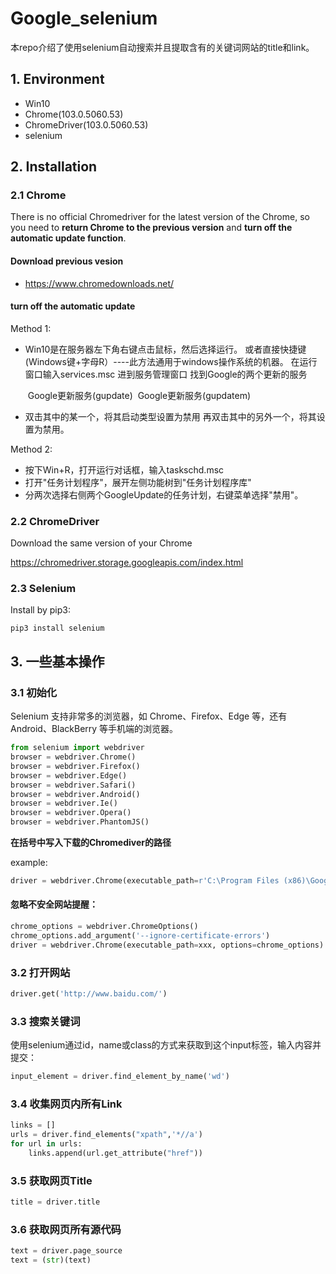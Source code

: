 # Google_selenium

本repo介绍了使用selenium自动搜索并且提取含有的关键词网站的title和link。

## 1. Environment

* Win10
* Chrome(103.0.5060.53) 
* ChromeDriver(103.0.5060.53)
* selenium

## 2. Installation

### 2.1 Chrome

There is no official Chromedriver for the latest version of the Chrome, so you need to **return Chrome to the previous version** and **turn off the automatic update function**.

#### Download previous vesion

* https://www.chromedownloads.net/

#### turn off the automatic update

Method 1:

* Win10是在服务器左下角右键点击鼠标，然后选择运行。
  或者直接快捷键(Windows键+字母R）----此方法通用于windows操作系统的机器。
  在运行窗口输入services.msc 进到服务管理窗口
  找到Google的两个更新的服务

  ​	Google更新服务(gupdate)
  ​	Google更新服务(gupdatem)

* 双击其中的某一个，将其启动类型设置为禁用
  再双击其中的另外一个，将其设置为禁用。

Method 2:

* 按下Win+R，打开运行对话框，输入taskschd.msc
* 打开"任务计划程序"，展开左侧功能树到"任务计划程序库"
* 分两次选择右侧两个GoogleUpdate的任务计划，右键菜单选择"禁用"。

### 2.2 ChromeDriver

Download the same version of your Chrome

https://chromedriver.storage.googleapis.com/index.html

### 2.3 Selenium

Install by pip3:

````
pip3 install selenium
````

## 3. 一些基本操作

### 3.1 初始化

Selenium 支持非常多的浏览器，如 Chrome、Firefox、Edge 等，还有 Android、BlackBerry 等手机端的浏览器。

````python
from selenium import webdriver
browser = webdriver.Chrome() 
browser = webdriver.Firefox() 
browser = webdriver.Edge() 
browser = webdriver.Safari()
browser = webdriver.Android()
browser = webdriver.Ie()
browser = webdriver.Opera()
browser = webdriver.PhantomJS()
````

**在括号中写入下载的Chromediver的路径**

example:

````python
driver = webdriver.Chrome(executable_path=r'C:\Program Files (x86)\Google\Chrome\Application\chromedriver.exe')
````

#### 忽略不安全网站提醒：

````python
chrome_options = webdriver.ChromeOptions()
chrome_options.add_argument('--ignore-certificate-errors')
driver = webdriver.Chrome(executable_path=xxx, options=chrome_options) 
````



### 3.2 打开网站

````python
driver.get('http://www.baidu.com/')
````

### 3.3 搜索关键词

使用selenium通过id，name或class的方式来获取到这个input标签，输入内容并提交：

````python
input_element = driver.find_element_by_name('wd')
````

### 3.4 收集网页内所有Link

````python
links = []
urls = driver.find_elements("xpath",'*//a')
for url in urls:
    links.append(url.get_attribute("href"))
````

### 3.5 获取网页Title

````python
title = driver.title
````

### 3.6 获取网页所有源代码

````python
text = driver.page_source
text = (str)(text)
````

